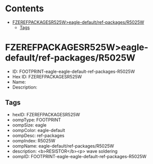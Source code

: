 



Contents
========

* [FZEREFPACKAGESR525W>eagle-default/ref-packages/R5025W](#fzerefpackagesr525weagle-defaultref-packagesr5025w)
	* [Tags](#tags)

# FZEREFPACKAGESR525W>eagle-default/ref-packages/R5025W

- ID: FOOTPRINT-eagle-eagle-default-ref-packages-R5025W
- Hex ID: FZEREFPACKAGESR525W
- Name: 
- Description: 

## Tags

- hexID: FZEREFPACKAGESR525W
- oompType: FOOTPRINT
- oompSize: eagle
- oompColor: eagle-default
- oompDesc: ref-packages
- oompIndex: R5025W
- oompName: eagle-default/ref-packages/R5025W
- description: &lt;b&gt;RESISTOR&lt;/b&gt;&lt;p&gt;&#xD;
wave soldering
- oompID: FOOTPRINT-eagle-eagle-default-ref-packages-R5025W
